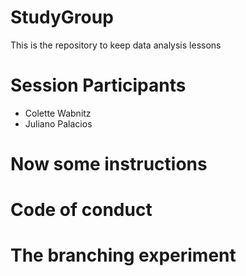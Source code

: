 # StudyGroup
This is the repository to keep data analysis lessons

# Session Participants

- Colette Wabnitz
- Juliano Palacios


# Now some instructions

# Code of conduct



# The branching experiment